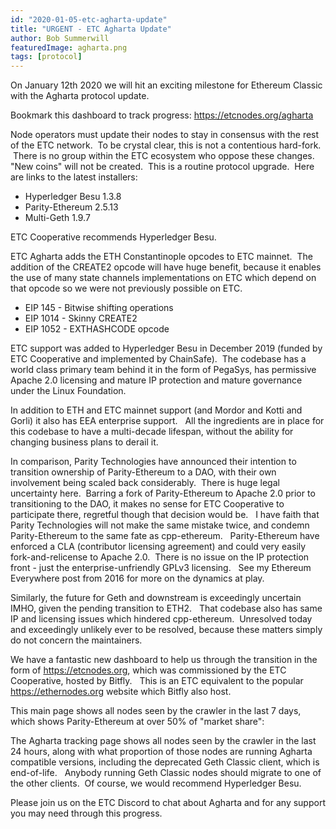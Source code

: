 ```yaml
---
id: "2020-01-05-etc-agharta-update"
title: "URGENT - ETC Agharta Update"
author: Bob Summerwill
featuredImage: agharta.png
tags: [protocol]
---
```


On January 12th 2020 we will hit an exciting milestone for Ethereum Classic with the Agharta protocol update.

Bookmark this dashboard to track progress:
https://etcnodes.org/agharta

Node operators must update their nodes to stay in consensus with the rest of the ETC network.  To be crystal clear, this is not a contentious hard-fork.   There is no group within the ETC ecosystem who oppose these changes.  "New coins" will not be created.  This is a routine protocol upgrade.  Here are links to the latest installers:

* Hyperledger Besu 1.3.8
* Parity-Ethereum 2.5.13
* Multi-Geth 1.9.7

ETC Cooperative recommends Hyperledger Besu.

ETC Agharta adds the ETH Constantinople opcodes to ETC mainnet.  The addition of the CREATE2 opcode will have huge benefit, because it enables the use of many state channels implementations on ETC which depend on that opcode so we were not previously possible on ETC.

* EIP 145 - Bitwise shifting operations
* EIP 1014 - Skinny CREATE2
* EIP 1052 - EXTHASHCODE opcode

ETC support was added to Hyperledger Besu in December 2019 (funded by ETC Cooperative and implemented by ChainSafe).  The codebase has a world class primary team behind it in the form of PegaSys, has permissive Apache 2.0 licensing and mature IP protection and mature governance under the Linux Foundation.

In addition to ETH and ETC mainnet support (and Mordor and Kotti and Gorli) it also has EEA enterprise support.   All the ingredients are in place for this codebase to have a multi-decade lifespan, without the ability for changing business plans to derail it.

In comparison, Parity Technologies have announced their intention to transition ownership of Parity-Ethereum to a DAO, with their own involvement being scaled back considerably.  There is huge legal uncertainty here.  Barring a fork of Parity-Ethereum to Apache 2.0 prior to transitioning to the DAO, it makes no sense for ETC Cooperative to participate there, regretful though that decision would be.   I have faith that Parity Technologies will not make the same mistake twice, and condemn Parity-Ethereum to the same fate as cpp-ethereum.   Parity-Ethereum have enforced a CLA (contributor licensing agreement) and could very easily fork-and-relicense to Apache 2.0.  There is no issue on the IP protection front - just the enterprise-unfriendly GPLv3 licensing.   See my Ethereum Everywhere post from 2016 for more on the dynamics at play.

Similarly, the future for Geth and downstream is exceedingly uncertain IMHO, given the pending transition to ETH2.   That codebase also has same IP and licensing issues which hindered cpp-ethereum.  Unresolved today and exceedingly unlikely ever to be resolved, because these matters simply do not concern the maintainers.

We have a fantastic new dashboard to help us through the transition in the form of https://etcnodes.org, which was commissioned by the ETC Cooperative, hosted by Bitfly.   This is an ETC equivalent to the popular https://ethernodes.org website which Bitfly also host.

This main page shows all nodes seen by the crawler in the last 7 days, which shows Parity-Ethereum at over 50% of "market share":

The Agharta tracking page shows all nodes seen by the crawler in the last 24 hours, along with what proportion of those nodes are running Agharta compatible versions, including the deprecated Geth Classic client, which is end-of-life.   Anybody running Geth Classic nodes should migrate to one of the other clients.  Of course, we would recommend Hyperledger Besu.

Please join us on the ETC Discord to chat about Agharta and for any support you may need through this progress.
